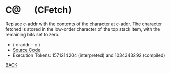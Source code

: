 # C@ &emsp; (CFetch)
Replace c-addr with the contents of the character at c-addr. The character fetched is stored in the low-order character of the top stack item, with the remaining bits set to zero.
* ( c-addr - c )
* [Source Code](../words/core/CFetch.cs)
* Execution Tokens: 1571214204 (interpreted) and 1034343292 (compiled)


[BACK](builtins.md#CFetch)
